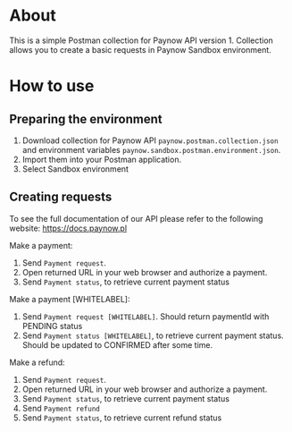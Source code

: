 # About 

This is a simple Postman collection for Paynow API version 1.
Collection allows you to create a basic requests in Paynow Sandbox environment.

# How to use

## Preparing the environment

1. Download collection for Paynow API `paynow.postman.collection.json` and environment variables `paynow.sandbox.postman.environment.json`.
2. Import them into your Postman application.
3. Select Sandbox environment

## Creating requests

To see the full documentation of our API please refer to the following website: https://docs.paynow.pl

Make a payment:

1. Send `Payment request`.
2. Open returned URL in your web browser and authorize a payment.
3. Send `Payment status`, to retrieve current payment status

Make a payment [WHITELABEL]:

1. Send `Payment request [WHITELABEL]`. Should return paymentId with PENDING status
3. Send `Payment status [WHITELABEL]`, to retrieve current payment status. Should be updated to CONFIRMED after some time.

Make a refund:

1. Send `Payment request`.
2. Open returned URL in your web browser and authorize a payment.
3. Send `Payment status`, to retrieve current payment status
4. Send `Payment refund`
5. Send `Payment status`, to retrieve current refund status